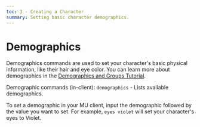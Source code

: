 ```yaml
---
toc: 3 - Creating a Character
summary: Setting basic character demographics.
---
```

# Demographics

Demographics commands are used to set your character's basic physical information, like their hair and eye color. You can learn more about demographics in the [Demographics and Groups Tutorial](/help/demographics_tutorial).

Demographic commands (in-client):
`demographics` - Lists available demographics.

To set a demographic in your MU client, input the demographic followed by the value you want to set. For example, `eyes violet` will set your character's eyes to Violet.